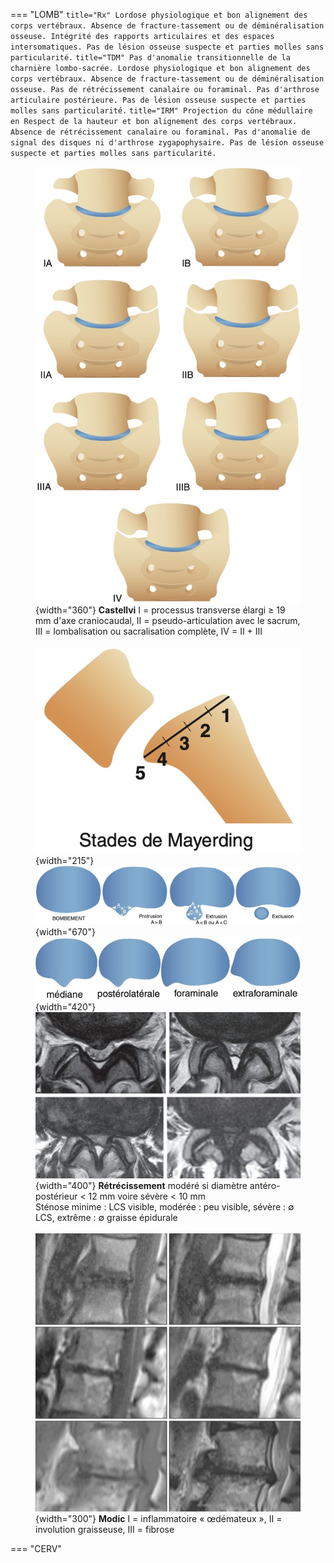 === "LOMB"
    ``` title="Rx"
    Lordose physiologique et bon alignement des corps vertébraux.
    Absence de fracture-tassement ou de déminéralisation osseuse.
    Intégrité des rapports articulaires et des espaces intersomatiques.
    Pas de lésion osseuse suspecte et parties molles sans particularité.
    ```
    ``` title="TDM"
    Pas d'anomalie transitionnelle de la charnière lombo-sacrée.
    Lordose physiologique et bon alignement des corps vertébraux.
    Absence de fracture-tassement ou de déminéralisation osseuse.
    Pas de rétrécissement canalaire ou foraminal.
    Pas d'arthrose articulaire postérieure.
    Pas de lésion osseuse suspecte et parties molles sans particularité.
    ```
    ``` title="IRM"
    Projection du cône médullaire en
    Respect de la hauteur et bon alignement des corps vertébraux.
    Absence de rétrécissement canalaire ou foraminal.
    Pas d'anomalie de signal des disques ni d'arthrose zygapophysaire.
    Pas de lésion osseuse suspecte et parties molles sans particularité.
    ```
    <figure markdown="span">
        ![](assets/Castellvi.jpg){width="360"}
        **Castellvi** I = processus transverse élargi ≥ 19 mm d'axe craniocaudal, II = pseudo-articulation avec le sacrum, III = lombalisation ou sacralisation complète, IV = II + III  
        </br>
        ![](assets/listhesis.jpg){width="215"}  
        ![](assets/hernie.jpg){width="670"}
        ![](assets/hernie2.jpg){width="420"}  
        ![](assets/stenose.jpg){width="400"}
        **Rétrécissement** modéré si diamètre antéro-postérieur < 12 mm voire sévère < 10 mm  
        Sténose minime : LCS visible, modérée : peu visible, sévère : ∅ LCS, extrême : ∅ graisse épidurale  
        </br>
        ![](assets/modic.jpg){width="300"}
        **Modic** I = inflammatoire « œdémateux », II = involution graisseuse, III = fibrose
    </figure>
=== "CERV"

